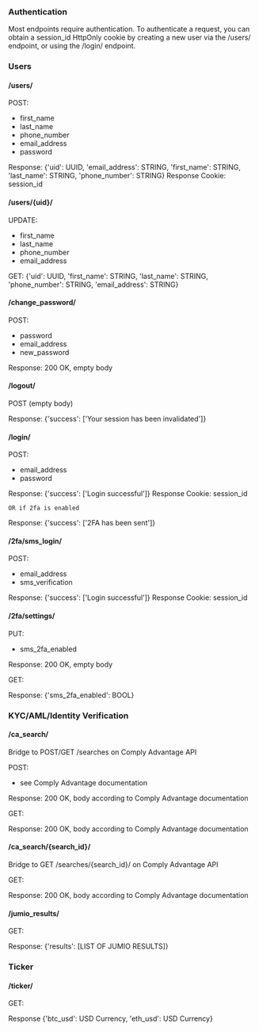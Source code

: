 ### Authentication

Most endpoints require authentication. To authenticate a request, you can
obtain a session_id HttpOnly cookie by creating a new user via the /users/
endpoint, or using the /login/ endpoint.

### Users

#### /users/

POST:
  - first_name
  - last_name
  - phone_number
  - email_address
  - password

  Response: {'uid': UUID,
             'email_address': STRING,
             'first_name': STRING,
             'last_name': STRING,
             'phone_number': STRING}
  Response Cookie: session_id

#### /users/{uid}/

UPDATE:
  - first_name
  - last_name
  - phone_number
  - email_address

 GET:
  {'uid': UUID,
   'first_name': STRING,
   'last_name': STRING,
   'phone_number': STRING,
   'email_address': STRING}

#### /change_password/

POST:
  - password
  - email_address
  - new_password

  Response: 200 OK, empty body

#### /logout/

POST (empty body)

  Response: {'success': ['Your session has been invalidated']}

#### /login/

POST:
  - email_address
  - password

  Response: {'success': ['Login successful']}
  Response Cookie: session_id

    OR if 2fa is enabled

  Response: {'success': ['2FA has been sent']}

#### /2fa/sms_login/

POST:
  - email_address
  - sms_verification

  Response: {'success': ['Login successful']}
  Response Cookie: session_id

#### /2fa/settings/

PUT:
  - sms_2fa_enabled

  Response: 200 OK, empty body

GET:

  Response: {'sms_2fa_enabled': BOOL}

### KYC/AML/Identity Verification

#### /ca_search/

Bridge to POST/GET /searches on Comply Advantage API

POST:
  - see Comply Advantage documentation

  Response: 200 OK, body according to Comply Advantage documentation

GET:

  Response: 200 OK, body according to Comply Advantage documentation

#### /ca_search/{search_id}/

Bridge to GET /searches/{search_id}/ on Comply Advantage API

GET:

  Response: 200 OK, body according to Comply Advantage documentation

#### /jumio_results/

GET:

  Response: {'results': [LIST OF JUMIO RESULTS]}

### Ticker

#### /ticker/

GET:

  Response {'btc_usd': USD Currency,
            'eth_usd': USD Currency}
